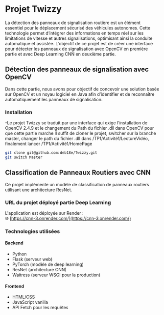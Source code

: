 # Projet Twizzy
La détection des panneaux de signalisation routière est un élément essentiel pour le déplacement sécurisé des véhicules autonomes. Cette technologie permet d’intégrer des informations en temps réel sur les limitations de vitesse et autres signalisations, optimisant ainsi la conduite automatique et assistée.
L'objectif de ce projet est de créer une interface pour détecter les panneaux de signalisation avec OpenCV en première partie et avec Deep Learning CNN en deuxième partie.

## Détection des panneaux de signalisation avec OpenCV
Dans cette partie, nous avons pour objectif de concevoir une solution basée sur OpenCV et un noyau logiciel en Java afin d’identifier et de reconnaître automatiquement les panneaux de signalisation.

### Installation
-Le projet Twizzy se traduit par une interface qui exige l'installation de OpenCV 2.4.9 et le changement du Path du fichier .dll dans OpenCV pour que cette partie marche
Il suffit de cloner le projet, switcher sur la branche master, changer le path du fichier .dll dans /TP1/Activité1/LectureVidéo, finalement lancer /TP1/Activité1/HomePage

  ```bash
  git clone git@github.com:deb18e/Twizzy.git
  git switch Master
  ```




## Classification de Panneaux Routiers avec CNN

Ce projet implémente un modèle de classification de panneaux routiers utilisant une architecture ResNet.

### URL du projet déployé partie Deep Learning

L'application est déployée sur Render :  
🌐 [https://cnn-3.onrender.com/](https://cnn-3.onrender.com/)

### Technologies utilisées

#### Backend

- Python
- Flask (serveur web)
- PyTorch (modèle de deep learning)
- ResNet (architecture CNN)
- Waitress (serveur WSGI pour la production)

#### Frontend

- HTML/CSS
- JavaScript vanilla
- API Fetch pour les requêtes


